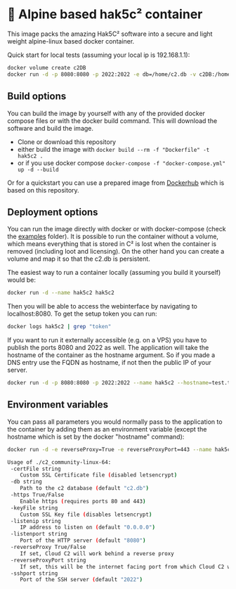 # 🐋 Alpine based hak5c² container

This image packs the amazing Hak5C² software into a secure and light weight alpine-linux based docker container.

Quick start for local tests (assuming your local ip is 192.168.1.1):

```sh
docker volume create c2DB
docker run -d -p 8080:8080 -p 2022:2022 -e db=/home/c2.db -v c2DB:/home --name lindezagrey/hak5c2 --hostname=192.168.1.1 hak5c2
```

## Build options

You can build the image by yourself with any of the provided docker compose files or with the docker build command. This will download the software and build the image.

* Clone or download this repository
* either build the image with ```docker build --rm -f "Dockerfile" -t hak5c2 .```
* or if you use docker compose ```docker-compose -f "docker-compose.yml" up -d --build```

Or for a quickstart you can use a prepared image from [Dockerhub](https://hub.docker.com/r/lindezagrey/hak5c2) which is based on this repository.

## Deployment options

You can run the image directly with docker or with docker-compose (check the [examples](/examples) folder). It is possible to run the container without a volume, which means everything that is stored in C² is lost when the container is removed (including loot and licensing). On the other hand you can create a volume and map it so that the c2.db is persistent.

The easiest way to run a container locally (assuming you build it yourself) would be:

```sh
docker run -d --name hak5c2 hak5c2
```

Then you will be able to access the webinterface by navigating to localhost:8080.
To get the setup token you can run:

```sh
docker logs hak5c2 | grep "token"
```

If you want to run it externally accessible (e.g. on a VPS) you have to publish the ports 8080 and 2022 as well.
The application will take the hostname of the container as the hostname argument. So if you made a DNS entry use the FQDN as hostname, if not then the public IP of your server.

```sh
docker run -d -p 8080:8080 -p 2022:2022 --name hak5c2 --hostname=test.test.com hak5c2
```

## Environment variables

You can pass all parameters you would normally pass to the application to the container by adding them as an environment variable (except the hostname which is set by the docker "hostname" command):

```sh
docker run -d -e reverseProxy=True -e reverseProxyPort=443 --name hak5c2 hak5c2
```

```sh
Usage of ./c2_community-linux-64:
 -certFile string
    Custom SSL Certificate file (disabled letsencrypt)
 -db string
    Path to the c2 database (default "c2.db")
 -https True/False
    Enable https (requires ports 80 and 443)
 -keyFile string
    Custom SSL Key file (disables letsencrypt)
 -listenip string
    IP address to listen on (default "0.0.0.0")
 -listenport string
    Port of the HTTP server (default "8080")
 -reverseProxy True/False
    If set, Cloud C2 will work behind a reverse proxy
 -reverseProxyPort string
    If set, this will be the internet facing port from which Cloud C2 will be available
 -sshport string
    Port of the SSH server (default "2022")
```
